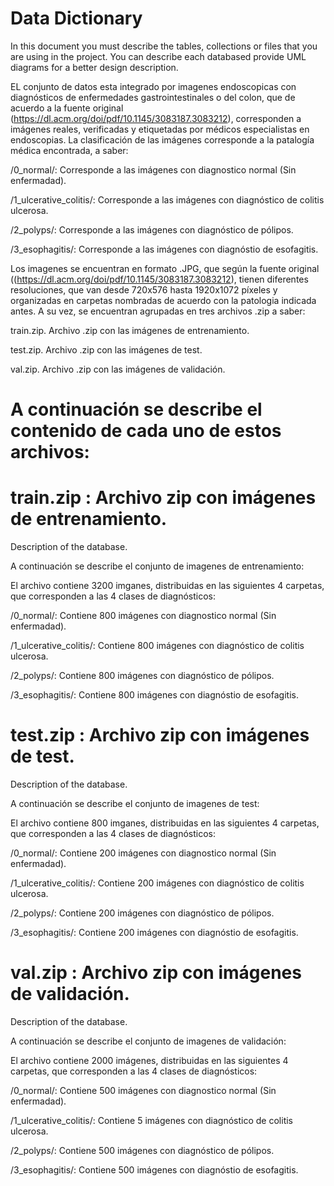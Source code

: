 # Data Dictionary

In this document you must describe the tables, collections or files that you are using in the project. You can describe each databased provide UML diagrams for a better design description.

EL conjunto de datos esta integrado por imagenes endoscopicas con diagnósticos de enfermedades gastrointestinales o del colon, que de acuerdo a la fuente original (https://dl.acm.org/doi/pdf/10.1145/3083187.3083212), corresponden a imágenes reales, verificadas y etiquetadas por médicos especialistas en endoscopias. La clasificación de las imágenes corresponde a la patalogía médica encontrada, a saber:

/0_normal/: Corresponde a las imágenes con diagnostico normal (Sin
enfermadad).

/1_ulcerative_colitis/: Corresponde a las imágenes con diagnóstico de colitis ulcerosa.

/2_polyps/: Corresponde a las imágenes con diagnóstico de pólipos.

/3_esophagitis/: Corresponde a las imágenes con diagnóstio de esofagitis.

Los imagenes se encuentran en formato .JPG, que según la fuente original ((https://dl.acm.org/doi/pdf/10.1145/3083187.3083212), tienen diferentes resoluciones, que van desde 720x576 hasta 1920x1072 píxeles y organizadas en carpetas nombradas de acuerdo con la patologia indicada antes.   A su vez, se encuentran agrupadas en tres archivos .zip a saber:

train.zip. Archivo .zip con las imágenes de entrenamiento.

test.zip. Archivo .zip con las imágenes de test.

val.zip. Archivo .zip con las imágenes de validación.

# A continuación se describe el contenido de cada uno de estos archivos:


# train.zip : Archivo zip con imágenes de entrenamiento.

Description of the database.

A continuación se describe el conjunto de imagenes de entrenamiento:

El archivo contiene 3200 imganes, distribuidas en las siguientes 4 carpetas, que corresponden a las 4 clases de diagnósticos:

/0_normal/: Contiene 800 imágenes con diagnostico normal (Sin
enfermadad).

/1_ulcerative_colitis/: Contiene 800 imágenes con diagnóstico de colitis ulcerosa.

/2_polyps/: Contiene 800 imágenes con diagnóstico de pólipos.

/3_esophagitis/: Contiene 800 imágenes con diagnóstio de esofagitis.




# test.zip : Archivo zip con imágenes de test.

Description of the database.

A continuación se describe el conjunto de imagenes de test:

El archivo contiene 800 imganes, distribuidas en las siguientes 4 carpetas, que corresponden a las 4 clases de diagnósticos:

/0_normal/: Contiene 200 imágenes con diagnostico normal (Sin
enfermadad).

/1_ulcerative_colitis/: Contiene 200 imágenes con diagnóstico de colitis ulcerosa.

/2_polyps/: Contiene 200 imágenes con diagnóstico de pólipos.

/3_esophagitis/: Contiene 200 imágenes con diagnóstio de esofagitis.


# val.zip : Archivo zip con imágenes de validación.

Description of the database.

A continuación se describe el conjunto de imagenes de validación:

El archivo contiene 2000 imágenes, distribuidas en las siguientes 4 carpetas, que corresponden a las 4 clases de diagnósticos:

/0_normal/: Contiene 500 imágenes con diagnostico normal (Sin
enfermadad).

/1_ulcerative_colitis/: Contiene 5 imágenes con diagnóstico de colitis ulcerosa.

/2_polyps/: Contiene 500 imágenes con diagnóstico de pólipos.

/3_esophagitis/: Contiene 500 imágenes con diagnóstio de esofagitis.
